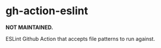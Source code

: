# gh-action-eslint

**NOT MAINTAINED.**

ESLint Github Action that accepts file patterns to run against.
